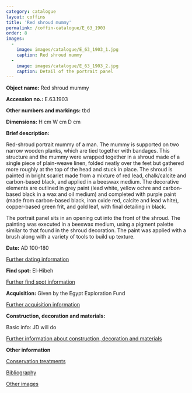 ```yaml
---
category: catalogue
layout: coffins
title: 'Red shroud mummy'
permalink: /coffin-catalogue/E_63_1903
order: 8
images: 
  -
    image: images/catalogue/E_63_1903_1.jpg
    caption: Red shroud mummy
  -
    image: images/catalogue/E_63_1903_2.jpg
    caption: Detail of the portrait panel
---
```


**Object name:** 
Red shroud mummy 

**Accession no.:** 
E.63.1903

**Other numbers and markings:**
tbd

**Dimensions:** 
H <xxxx> cm
W <xxxx> cm
D <xxxx> cm

**Brief description:** 

Red-shroud portrait mummy of a man. The mummy is supported on two narrow
wooden planks, which are tied
together with bandages. This structure and the mummy were
wrapped together in a shroud made of a single piece of plain-weave
linen, folded neatly over the feet but gathered more roughly at the top
of the head and stuck in place. The shroud is painted in bright scarlet
made from a mixture of red lead, chalk/calcite and carbon-based black,
and applied in a beeswax medium. The decorative elements are outlined in
grey paint (lead white, yellow ochre and carbon-based black in a wax and
oil medium) and completed with purple paint (made from carbon-based
black, iron oxide red, calcite and lead white), copper-based green frit,
and gold leaf, with final detailing in black. 

The portrait panel sits in an opening cut into the front of the shroud.
The painting was executed in a beeswax medium, using a pigment palette
similar to that found in the shroud decoration. The paint was applied
with a brush along with a variety of tools to build up texture. 

**Date:**
AD 100-180

[Further dating information](/catalogue_extras/E_63_1903_dating)

**Find spot:**
El-Hibeh

[Further find spot information](/catalogue_extras/E_63_1903_findspot)

**Acquisition:**
Given by the Egypt Exploration Fund 

[Further acquisition information](/catalogue_extras/E_63_1903_acquisition)

**Construction, decoration and materials:**

Basic info: JD will do

[Further information about construction, decoration and materials](/catalogue_extras/E_63_1903_materials)


**Other information**

[Conservation treatments](/catalogue_extras/E_63_1903_conservation)

[Bibliography](/catalogue_extras/E_63_1903_bibliography)

[Other images](/catalogue_extras/E_63_1903_imagesheet)

